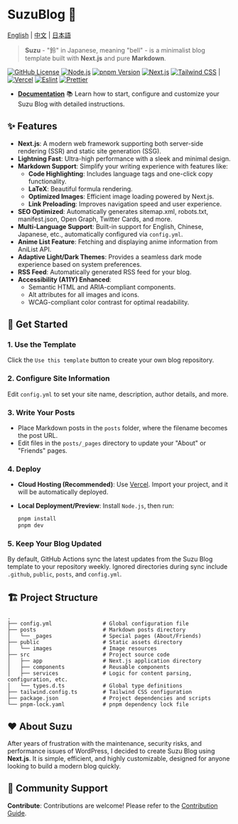 # SuzuBlog 🎐

[English](./README.md) | [中文](./README_ZH.md) | [日本語](./README_JA.md)

> **Suzu** - "鈴" in Japanese, meaning "bell" - is a minimalist blog template built with **Next.js** and pure **Markdown**.

[![GitHub License][license-badge]][license-link]
[![Node.js][node-badge]][node-link]
[![pnpm Version][pnpm-badge]][pnpm-link]
[![Next.js][nextjs-badge]][nextjs-link]
[![Tailwind CSS][tailwind-badge]][tailwind-link] |
[![Vercel][vercel-badge]][vercel-link]
[![Eslint][eslint-badge]][eslint-link]
[![Prettier][prettier-badge]][prettier-link]

- [**Documentation**](https://suzu.zla.app) 📚
  Learn how to start, configure and customize your Suzu Blog with detailed instructions.

## ✨ Features

- **Next.js**: A modern web framework supporting both server-side rendering (SSR) and static site generation (SSG).
- **Lightning Fast**: Ultra-high performance with a sleek and minimal design.
- **Markdown Support**: Simplify your writing experience with features like:
  - **Code Highlighting**: Includes language tags and one-click copy functionality.
  - **LaTeX**: Beautiful formula rendering.
  - **Optimized Images**: Efficient image loading powered by Next.js.
  - **Link Preloading**: Improves navigation speed and user experience.
- **SEO Optimized**: Automatically generates sitemap.xml, robots.txt, manifest.json, Open Graph, Twitter Cards, and more.
- **Multi-Language Support**: Built-in support for English, Chinese, Japanese, etc., automatically configured via `config.yml`.
- **Anime List Feature**: Fetching and displaying anime information from AniList API.
- **Adaptive Light/Dark Themes**: Provides a seamless dark mode experience based on system preferences.
- **RSS Feed**: Automatically generated RSS feed for your blog.
- **Accessibility (A11Y) Enhanced**:
  - Semantic HTML and ARIA-compliant components.
  - Alt attributes for all images and icons.
  - WCAG-compliant color contrast for optimal readability.

## 🚀 Get Started

### 1. Use the Template

Click the `Use this template` button to create your own blog repository.

### 2. Configure Site Information

Edit `config.yml` to set your site name, description, author details, and more.

### 3. Write Your Posts

- Place Markdown posts in the `posts` folder, where the filename becomes the post URL.
- Edit files in the `posts/_pages` directory to update your "About" or "Friends" pages.

### 4. Deploy

- **Cloud Hosting (Recommended)**: Use [Vercel](https://vercel.com). Import your project, and it will be automatically deployed.
- **Local Deployment/Preview**: Install `Node.js`, then run:

  ```bash
  pnpm install
  pnpm dev
  ```

### 5. Keep Your Blog Updated

By default, GitHub Actions sync the latest updates from the Suzu Blog template to your repository weekly.
Ignored directories during sync include `.github`, `public`, `posts`, and `config.yml`.

## 🏗️ Project Structure

```plaintext
.
├── config.yml                # Global configuration file
├── posts                     # Markdown posts directory
│   └── _pages                # Special pages (About/Friends)
├── public                    # Static assets directory
│   └── images                # Image resources
├── src                       # Project source code
│   ├── app                   # Next.js application directory
│   ├── components            # Reusable components
│   ├── services              # Logic for content parsing, configuration, etc.
│   └── types.d.ts            # Global type definitions
├── tailwind.config.ts        # Tailwind CSS configuration
├── package.json              # Project dependencies and scripts
└── pnpm-lock.yaml            # pnpm dependency lock file
```

## ❤️ About Suzu

After years of frustration with the maintenance, security risks, and performance issues of WordPress, I decided to create Suzu Blog using **Next.js**. It is simple, efficient, and highly customizable, designed for anyone looking to build a modern blog quickly.

## 🔗 Community Support

**Contribute**: Contributions are welcome! Please refer to the [Contribution Guide](https://github.com/ZL-Asica/SuzuBlog/blob/main/CONTRIBUTING.md).

<!-- Badges / Links -->

[eslint-badge]: https://img.shields.io/badge/eslint-4B32C3?logo=eslint&logoColor=white
[eslint-link]: https://www.npmjs.com/package/eslint-config-zl-asica
[license-badge]: https://img.shields.io/github/license/ZL-Asica/SuzuBlog
[license-link]: https://github.com/ZL-Asica/SuzuBlog/blob/main/LICENSE
[nextjs-badge]: https://img.shields.io/badge/Next.js-black?logo=next.js&logoColor=white
[nextjs-link]: https://nextjs.org
[node-badge]: https://img.shields.io/badge/node%3E=18.18-339933?logo=node.js&logoColor=white
[node-link]: https://nodejs.org/
[pnpm-badge]: https://img.shields.io/github/package-json/packageManager/ZL-Asica/SuzuBlog?label=&logo=pnpm&logoColor=fff&color=F69220
[pnpm-link]: https://pnpm.io/
[prettier-badge]: https://img.shields.io/badge/Prettier-F7B93E?logo=Prettier&logoColor=white
[prettier-link]: https://www.npmjs.com/package/@zl-asica/prettier-config
[tailwind-badge]: https://img.shields.io/badge/Tailwind%20CSS-06B6D4?style=flat&logo=tailwindcss&logoColor=white
[tailwind-link]: https://tailwindcss.com/
[vercel-badge]: https://img.shields.io/badge/Vercel-%23000000.svg?logo=vercel&logoColor=white
[vercel-link]: https://vercel.com
